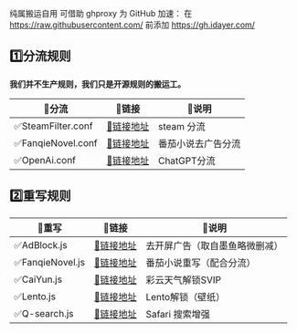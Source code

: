 纯属搬运自用
可借助 ghproxy 为 GitHub 加速：
在 https://raw.githubusercontent.com/ 前添加 https://gh.idayer.com/

## 1️⃣分流规则

**我们并不生产规则，我们只是开源规则的搬运工。**

|🐧分流|:link:链接|:pushpin:说明|
|--|--|--|
|:white_check_mark:SteamFilter.conf|[🚀链接地址](https://raw.githubusercontent.com/Zoerot/Zoerot/main/SteamFilter.conf)|steam 分流
|:white_check_mark:FanqieNovel.conf|[🚀链接地址](https://raw.githubusercontent.com/Zoerot/Zoerot/main/FanqieNovel.conf)|番茄小说去广告分流
|:white_check_mark:OpenAi.conf|[🚀链接地址](https://raw.githubusercontent.com/Zoerot/Zoerot/main/OpenAi.conf)|ChatGPT分流

## 2️⃣重写规则

|🐧重写|:link:链接|:pushpin:说明|
|--|--|--|
|:white_check_mark:AdBlock.js|[🚀链接地址](https://raw.githubusercontent.com/Zoerot/Zoerot/main/AdBlock.js)|去开屏广告（取自墨鱼略微删减）
|:white_check_mark:FanqieNovel.js|[🚀链接地址](https://raw.githubusercontent.com/Zoerot/Zoerot/main/FanqieNovel.js)|番茄小说重写（配合分流）
|:white_check_mark:CaiYun.js|[🚀链接地址](https://raw.githubusercontent.com/Zoerot/Zoerot/main/CaiYun.js)|彩云天气解锁SVIP
|:white_check_mark:Lento.js|[🚀链接地址](https://raw.githubusercontent.com/Zoerot/Zoerot/main/Lento.js)|Lento解锁（壁纸）
|:white_check_mark:Q-search.js|[🚀链接地址](https://raw.githubusercontent.com/Zoerot/Zoerot/main/Q-search.js)|Safari 搜索增强
